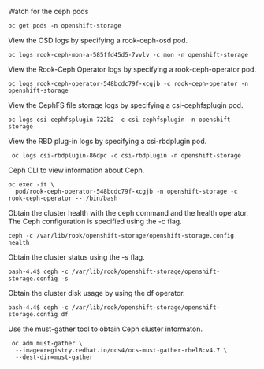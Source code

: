 Watch for the ceph pods 
```
oc get pods -n openshift-storage
```

View the OSD logs by specifying a rook-ceph-osd pod.
```
oc logs rook-ceph-mon-a-585ffd45d5-7vvlv -c mon -n openshift-storage
```

View the Rook-Ceph Operator logs by specifying a rook-ceph-operator pod.
```
oc logs rook-ceph-operator-548bcdc79f-xcgjb -c rook-ceph-operator -n openshift-storage
```

View the CephFS file storage logs by specifying a csi-cephfsplugin pod.
```
oc logs csi-cephfsplugin-722b2 -c csi-cephfsplugin -n openshift-storage
```

View the RBD plug-in logs by specifying a csi-rbdplugin pod.
```
 oc logs csi-rbdplugin-86dpc -c csi-rbdplugin -n openshift-storage
```

Ceph CLI to view information about Ceph.
```
oc exec -it \
  pod/rook-ceph-operator-548bcdc79f-xcgjb -n openshift-storage -c rook-ceph-operator -- /bin/bash
```

Obtain the cluster health with the ceph command and the health operator. The Ceph configuration is specified using the -c flag.
```
ceph -c /var/lib/rook/openshift-storage/openshift-storage.config health
```

Obtain the cluster status using the -s flag.
```
bash-4.4$ ceph -c /var/lib/rook/openshift-storage/openshift-storage.config -s
```

Obtain the cluster disk usage by using the df operator.
```
bash-4.4$ ceph -c /var/lib/rook/openshift-storage/openshift-storage.config df
```

Use the must-gather tool to obtain Ceph cluster informaton.
```
 oc adm must-gather \
  --image=registry.redhat.io/ocs4/ocs-must-gather-rhel8:v4.7 \
  --dest-dir=must-gather
```